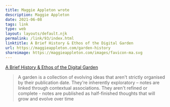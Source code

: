 ```yaml
---
title: Maggie Appleton wrote
description: Maggie Appleton
date: 2021-06-08
tags: link
type: web
layout: layouts/default.njk
permalink: /link/93/index.html
linktitle: A Brief History & Ethos of the Digital Garden
url: https://maggieappleton.com/garden-history
shareimage: https://maggieappleton.com/images/favicon-ma.svg
---
```


[A Brief History & Ethos of the Digital Garden](https://maggieappleton.com/garden-history)

> A garden is a collection of evolving ideas that aren't strictly organised by their publication date. They're inherently exploratory – notes are linked through contextual associations. They aren't refined or complete - notes are published as half-finished thoughts that will grow and evolve over time
